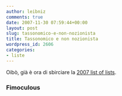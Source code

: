 ```yaml
---
author: leibniz
comments: true
date: 2007-11-30 07:59:44+00:00
layout: post
slug: tassonomico-e-non-nozionista
title: Tassonomico e non nozionista
wordpress_id: 2606
categories:
- liste
---
```


Oibò, già è ora di sbirciare la [2007 list of lists](http://www.fimoculous.com/year-review-2007.cfm).

### Fimoculous
